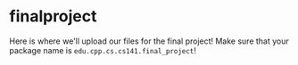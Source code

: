 # finalproject
Here is where we'll upload our files for the final project!
Make sure that your package name is `edu.cpp.cs.cs141.final_project`!
